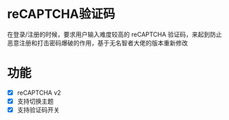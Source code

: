 # reCAPTCHA验证码
在登录/注册的时候，要求用户输入难度较高的 reCAPTCHA 验证码，来起到防止恶意注册和打击密码爆破的作用，基于无名智者大佬的版本重新修改
# 功能
-[x] reCAPTCHA v2
-[x] 支持切换主题
-[x] 支持验证码开关
